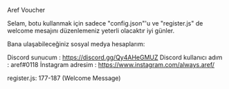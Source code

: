 Aref Voucher

Selam, botu kullanmak için sadece "config.json"'u ve "register.js" de welcome mesajını düzenlemeniz yeterli olacaktır iyi günler.

Bana ulaşabileceğiniz sosyal medya hesaplarım:

Discord sunucum : https://discord.gg/Qy4AHeGMUZ 
Discord kullanıcı adım : aref#0118 
İnstagram adresim : https://www.instagram.com/always.aref/

register.js: 177-187 (Welcome Message)